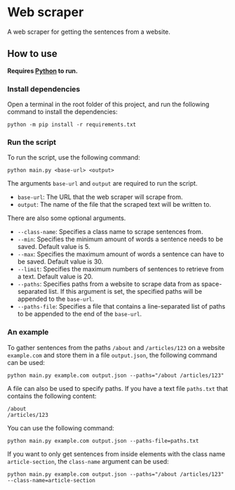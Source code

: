 # Web scraper

A web scraper for getting the sentences from a website.

## How to use

**Requires [Python](https://www.python.org/) to run.**

### Install dependencies

Open a terminal in the root folder of this project, and run the following command to install the dependencies:

```
python -m pip install -r requirements.txt
```

### Run the script

To run the script, use the following command:

```
python main.py <base-url> <output>
```

The arguments `base-url` and `output` are required to run the script.

- `base-url`: The URL that the web scraper will scrape from.
- `output`: The name of the file that the scraped text will be written to.

There are also some optional arguments.

- `--class-name`: Specifies a class name to scrape sentences from.
- `--min`: Specifies the minimum amount of words a sentence needs to be saved. Default value is 5.
- `--max`: Specifies the maximum amount of words a sentence can have to be saved. Default value is 30.
- `--limit`: Specifies the maximum numbers of sentences to retrieve from a text. Default value is 20.
- `--paths`: Specifies paths from a website to scrape data from as space-separated list. If this argument is set, the specified paths will be appended to the `base-url`.
- `--paths-file`: Specifies a file that contains a line-separated list of paths to be appended to the end of the `base-url`.

### An example

To gather sentences from the paths `/about` and `/articles/123` on a website `example.com` and store them in a file `output.json`, the following command can be used:

```
python main.py example.com output.json --paths="/about /articles/123"
```

A file can also be used to specify paths. If you have a text file `paths.txt` that contains the following content:

```
/about
/articles/123
```

You can use the following command:

```
python main.py example.com output.json --paths-file=paths.txt
```

If you want to only get sentences from inside elements with the class name `article-section`, the `class-name` argument can be used:

```
python main.py example.com output.json --paths="/about /articles/123" --class-name=article-section
```
